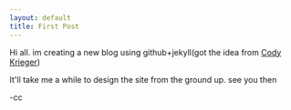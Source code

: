 ```yaml
---
layout: default
title: First Post
---
```


<p>Hi all.  im creating a new blog using github+jekyll(got the idea from <a href="http://blog.codykrieger.com">Cody Krieger</a>)</p>
<p>It'll take me a while to design the site from the ground up. see you then </p>

-cc
